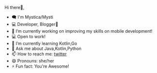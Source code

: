 Hi there👋, 

- 🗨️ I'm Mystica/Mysti
- 💻 Developer, Blogger📘
- 🔭 I’m currently working on improving my skills on mobile development!
- 💻 Open to work! 
- 🌱 I’m currently learning Kotlin,Go
- 💬 Ask me about Java,Kotlin,Python
- 📫 How to reach me: [twitter](https://twitter.com/CuriouZmystee)
- 😄 Pronouns: she/her
- ⚡ Fun fact: You're Awesome!
